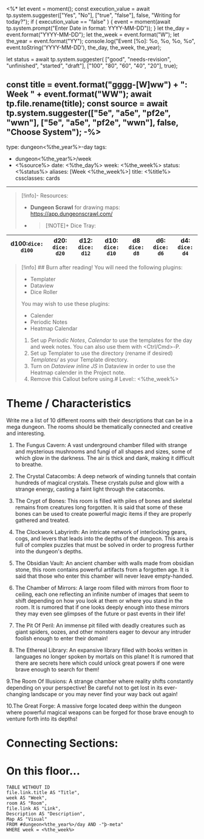 <%*
let event = moment();
const execution_value = await tp.system.suggester(["Yes", "No"], ["true", "false"], false, "Writing for today?");
if ( execution_value == "false" ) {
    event = moment(await tp.system.prompt("Enter Date in format: YYYY-MM-DD"));
}
let the_day  = event.format("YYYY-MM-DD");
let the_week = event.format("W");
let the_year = event.format("YY");
console.log("Event [%o]: %o, %o, %o, %o", event.toString('YYYY-MM-DD'), the_day, the_week, the_year);

let status =  await tp.system.suggester(
  ["good", "needs-revision", "unfinished", "started", "draft"], 
  ["100", "80", "60", "40", "20"], 
  true);

const title = event.format("gggg-[W]ww") + ": Week " + event.format("WW");
await tp.file.rename(title);
const source = await tp.system.suggester(["5e", "a5e", "pf2e", "wwn"], ["5e", "a5e", "pf2e", "wwn"], false, "Choose System");
-%>
---
type: dungeon<%the_year%>-day
tags:
  - dungeon<%the_year%>/week
  - <%source%>
date: <%the_day%>
week: <%the_week%>
status: <%status%>
aliases: [Week <%the_week%>]
title: <%title%>
cssclasses: cards
---
> [!info]- Resources:
> * **Dungeon Scrawl** for drawing maps: https://app.dungeonscrawl.com/
> * > [!NOTE]+ Dice Tray:
> 
| **d100**:`dice: d100` | **d20**: `dice: d20` | **d12**: `dice: d12` | **d10**: `dice: d10` | **d8** `dice: d8`  | **d6**: `dice: d6`  | **d4**: `dice: d4`  |
| --------------------- | -------------------- | --- | --- | --- | --- | --- |

> [!info] ## Burn after reading!
> You will need the following plugins:
> - Templater
> - Dataview
> - Dice Roller
> 
> You may wish to use these plugins:
> - Calender
> - Periodic Notes
> - Heatmap Calendar
> 1. Set up *Periodic Notes*, *Calendar* to use the templates for the day and week notes. You can also use them with <Ctrl/Cmd>-P.
> 2. Set up Templater to use the directory (rename if desired)  _Templates/_ as your Template directory.
> 3. Turn on *Dataview inline JS* in Dataview in order to use the Heatmap calender in the Project note.
> 4. Remove this Callout before using.# Level:: <%the_week%>

# Theme / Characteristics
Write me a list of 10 different rooms with their descriptions that can be in a mega dungeon. The rooms should be thematically connected and creative and interesting.  
1. The Fungus Cavern: A vast underground chamber filled with strange and mysterious mushrooms and fungi of all shapes and sizes, some of which glow in the darkness. The air is thick and dank, making it difficult to breathe. 

2. The Crystal Catacombs: A deep network of winding tunnels that contain hundreds of magical crystals. These crystals pulse and glow with a strange energy, casting a faint light through the catacombs. 

3. The Crypt of Bones: This room is filled with piles of bones and skeletal remains from creatures long forgotten. It is said that some of these bones can be used to create powerful magic items if they are properly gathered and treated. 

4. The Clockwork Labyrinth: An intricate network of interlocking gears, cogs, and levers that leads into the depths of the dungeon. This area is full of complex puzzles that must be solved in order to progress further into the dungeon's depths. 

5. The Obsidian Vault: An ancient chamber with walls made from obsidian stone, this room contains powerful artifacts from a forgotten age. It is said that those who enter this chamber will never leave empty-handed. 

6. The Chamber of Mirrors: A large room filled with mirrors from floor to ceiling, each one reflecting an infinite number of images that seem to shift depending on how you look at them or where you stand in the room. It is rumored that if one looks deeply enough into these mirrors they may even see glimpses of the future or past events in their life! 

7. The Pit Of Peril: An immense pit filled with deadly creatures such as giant spiders, oozes, and other monsters eager to devour any intruder foolish enough to enter their domain! 

8. The Ethereal Library: An expansive library filled with books written in languages no longer spoken by mortals on this plane! It is rumored that there are secrets here which could unlock great powers if one were brave enough to search for them! 

9.The Room Of Illusions: A strange chamber where reality shifts constantly depending on your perspective! Be careful not to get lost in its ever-changing landscape or you may never find your way back out again! 

10.The Great Forge: A massive forge located deep within the dungeon where powerful magical weapons can be forged for those brave enough to venture forth into its depths!
# Connecting Sections:


# On this floor...

```dataview
TABLE WITHOUT ID
file.link.title AS "Title",
week AS "Week",
room AS "Room",
file.link AS "Link",
Description AS "Description",
Map AS "Visual"
FROM #dungeon<%the_year%>/day AND -"þ-meta"
WHERE week = <%the_week%>
```

